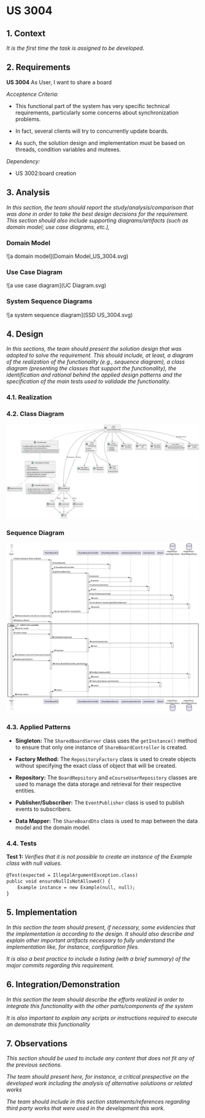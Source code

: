 # US 3004

## 1. Context

*It is the first time the task is assigned to be developed.*

## 2. Requirements

**US 3004** As User, I want to share a board

*Acceptence Criteria:*

- This functional part of the system has very specific technical requirements, particularly some concerns about synchronization problems.

- In fact, several clients will try to concurrently update boards.

- As such, the solution design and implementation must be based on threads, condition variables and mutexes.
  
 *Dependency:*
- US 3002:board creation

## 3. Analysis

*In this section, the team should report the study/analysis/comparison that was done in order to take the best design decisions for the requirement. This section should also include supporting diagrams/artifacts (such as domain model; use case diagrams, etc.),*

### Domain Model ###

![a domain model](Domain Model_US_3004.svg)


### Use Case Diagram ###

![a use case diagram](UC Diagram.svg)


### System Sequence Diagrams ###
![a system sequence diagram](SSD US_3004.svg)




## 4. Design

*In this sections, the team should present the solution design that was adopted to solve the requirement. This should include, at least, a diagram of the realization of the functionality (e.g., sequence diagram), a class diagram (presenting the classes that support the functionality), the identification and rational behind the applied design patterns and the specification of the main tests used to validade the functionality.*

### 4.1. Realization

### 4.2. Class Diagram

![a class diagram](class-diagram-01.svg "A Class Diagram")

### Sequence Diagram

![a sequence diagram 1](SD_US_3004.svg)




### 4.3. Applied Patterns

* **Singleton:** The `SharedBoardServer` class uses the `getInstance()` method to ensure that only one instance of `ShareBoardController` is created.

* **Factory Method:** The `RepositoryFactory` class is used to create objects without specifying the exact class of object that will be created.

* **Repository:** The `BoardRepsitory` and `eCourseUserRepository` classes are used to manage the data storage and retrieval for their respective entities.

* **Publisher/Subscriber:** The `EventPublisher` class is used to publish events to subscribers.

* **Data Mapper:** The `ShareBoardDto` class is used to map between the data model and the domain model.

### 4.4. Tests

**Test 1:** *Verifies that it is not possible to create an instance of the Example class with null values.*

```
@Test(expected = IllegalArgumentException.class)
public void ensureNullIsNotAllowed() {
	Example instance = new Example(null, null);
}
````

## 5. Implementation

*In this section the team should present, if necessary, some evidencies that the implementation is according to the design. It should also describe and explain other important artifacts necessary to fully understand the implementation like, for instance, configuration files.*

*It is also a best practice to include a listing (with a brief summary) of the major commits regarding this requirement.*

## 6. Integration/Demonstration

*In this section the team should describe the efforts realized in order to integrate this functionality with the other parts/components of the system*

*It is also important to explain any scripts or instructions required to execute an demonstrate this functionality*

## 7. Observations

*This section should be used to include any content that does not fit any of the previous sections.*

*The team should present here, for instance, a critical prespective on the developed work including the analysis of alternative solutioons or related works*

*The team should include in this section statements/references regarding third party works that were used in the development this work.* 
